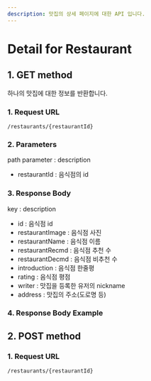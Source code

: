 ```yaml
---
description: 맛집의 상세 페이지에 대한 API 입니다.
---
```


# Detail for Restaurant

## 1. GET method

하나의 맛집에 대한 정보를 반환합니다.

### 1. Request URL

```
/restaurants/{restaurantId}
```

### 2. Parameters

path parameter : description

* restaurantId : 음식점의 id

### 3. Response Body

key : description

* id : 음식점 id
* restaurantImage : 음식점 사진
* restaurantName : 음식점 이름
* restaurantRecmd : 음식점 추천 수
* restaurantDecmd : 음식점 비추천 수
* introduction : 음식점 한줄평
* rating : 음식점 평점
* writer : 맛집을 등록한 유저의 nickname
* address : 맛집의 주소(도로명 등)

### 4. Response Body Example

## 2. POST method

### 1. Request URL

```
/restaurants/{restaurantId}
```
